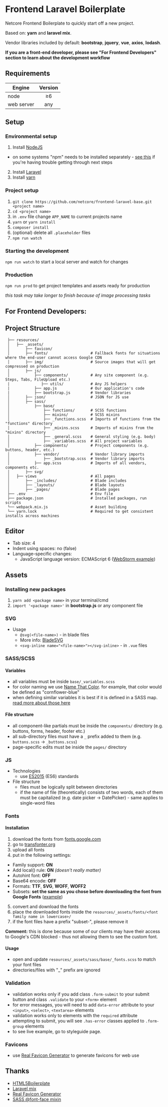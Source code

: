# Frontend Laravel Boilerplate
Netcore Frontend Boilerplate to quickly start off a new project.

Based on: **yarn** and **laravel mix**.

Vendor libraries included by default: **bootstrap**, **jquery**, **vue**, **axios**, **lodash**.

**If you are a front-end developer, please see "For Frontend Developers" section to learn about the development workflow**

## Requirements
| Engine        | Version       |
| ------------- |:-------------:|
| node          | ≥6            |
| web server    | any           |

## Setup
### Environmental setup
1. Install [NodeJS](https://nodejs.org/en/)
  * on some systems "npm" needs to be installed separately - [see this](https://docs.npmjs.com/getting-started/installing-node) if you're having trouble getting through next steps
2. Install [Laravel](https://laravel.com/docs/5.6/installation)
3. Install [yarn](https://yarnpkg.com/en/docs/install)

### Project setup
1. `git clone https://github.com/netcore/frontend-laravel-base.git <project name>`
2. `cd <project name>`
3. in `.env` file change `APP_NAME` to current projects name
4. `yarn` or `yarn install`
5. `composer install`
6. (optional) delete all `.placeholder` files
7. `npm run watch`

### Starting the development
`npm run watch` to start a local server and watch for changes

### Production
`npm run prod` to get project templates and assets ready for production

_this task may take longer to finish because of image processing tasks_

## For Frontend Developers:

## Project Structure
```
 ├── resources/
 │   ├── _assets/
 │       ├── favicon/
 │       ├── fonts/                   # Fallback fonts for situations where the end-user cannot access Google CDN
 │       ├── img/                     # Source images that will get compressed on production
 │       ├── js/
 │           ├── components/          # Any site component (e.g. Steps, Tabs, FileUpload etc.)
 |              ├── utils/            # Any JS helpers
 |           ├── app.js               # Our application's code
 |           ├── bootstrap.js         # Vendor libraries
 │       ├── json/                    # JSON for JS use
 │       ├── sass/
 │           ├── base/
 │               ├── functions/       # SCSS functions
 │               ├── mixins/          # SCSS mixins
 │               ├── _functions.scss  # Imports of functions from the "functions" directory
 │               ├── _mixins.scss     # Imports of mixins from the "mixins" directory
 │               ├── _general.scss    # General styling (e.g. body)
 │               ├── _variables.scss  # All project variables
 │           ├── components/          # Project components (e.g. buttons, header, etc.)
 │           ├── vendor/              # Vendor library imports
 │               ├── _bootstrap.scss  # Vendor library imports
 │           ├── app.scss             # Imports of all vendors, components etc.
 │       ├── svg/
 │   ├── views                        # All pages
 │       ├── _includes/               # Blade includes
 │       ├── _layouts/                # Blade layouts
 │       ├── _pages/                  # Blade pages
 ├── .env                             # Env file
 ├── package.json                     # Installed packages, run scripts
 └── webpack.mix.js                   # Asset building
 └── yarn.lock                        # Required to get consistent installs across machines
```

## Editor
* Tab size: 4
* Indent using spaces: no (false)
* Language-specific changes:
  * JavaScript language version: ECMAScript 6 ([WebStorm example](https://i.imgur.com/rB1DYqi.png))

## Assets
### Installing new packages
1. `yarn add <package name>` in your terminal/cmd
2. `import '<package name>'` in **bootstrap.js** or any component file

### SVG
* Usage
  * `@svg(<file-name>)` - in blade files
   * More info: [BladeSVG](https://github.com/adamwathan/blade-svg)
  * `<svg-inline name="<file-name>"></svg-inline>` - in `.vue` files

### SASS/SCSS
#### Variables
* all variables must be inside `base/_variables.scss`
* for color naming we use [Name That Color](http://chir.ag/projects/name-that-color/#6195ED). for example, that color would be defined as "cornflower-blue"
* when defining similar variables it is best if it is defined in a SASS map. [read more about those here](https://webdesign.tutsplus.com/tutorials/an-introduction-to-sass-maps-usage-and-examples--cms-22184)

#### File structure
* all component-like partials must be inside the `components/` directory (e.g. buttons, forms, header, footer etc.)
* all sub-directory files must have a `_` prefix added to them (e.g. `buttons.scss` -> `_buttons.scss`)
* page-specific edits must be inside the `pages/` directory

### JS
* Technologies
  * use [ES2015](https://babeljs.io/learn-es2015/) (ES6) standards
* File structure
  * files must be logically split between directories
  * if the name of file (theoretically) consists of two words, each of them must be capitalized (e.g. date picker -> DatePicker) - same applies to single-word files

### Fonts
#### Installation
1. download the fonts from [fonts.google.com](https://fonts.google.com/)
2. go to [transfonter.org](https://transfonter.org/)
3. upload all fonts
4. put in the following settings:
  * Family support: **ON**
  * Add local() rule: **ON** _(doesn't really matter)_
  * Autohint font: **OFF**
  * Base64 encode: **OFF**
  * Formats: **TTF**, **SVG**, **WOFF**, **WOFF2**
  * Subsets: **set the same as you chose before downloading the font from Google Fonts** ([example](https://i.imgur.com/2lIfhif.png))
5. convert and download the fonts
6. place the downloaded fonts inside the `resources/_assets/fonts/<font family name in lowercase>/`
7. if the font files have a prefix "subset-", please remove it

**Comment:** this is done because some of our clients may have their access to Google's CDN blocked - thus not allowing them to see the custom font.

#### Usage
* open and update `resources/_assets/sass/base/_fonts.scss` to match your font files
* directories/files with "\_" prefix are ignored

### Validation
 * validation works only if you add class `.form-submit` to your submit button and class `.validate` to your `<form>` element
 * for error messages, you will need to add `data-error` attribute to your `<input>`, `<select>`, `<textarea>` elements
 * validation works only to elements with the `required` attribute
 * attempting to submit, you will see `.has-error` classes applied to `.form-group` elements
 * to see live example, go to styleguide page.

### Favicons
* use [Real Favicon Generator](https://realfavicongenerator.net/) to generate favicons for web use

## Thanks
* [HTML5Boilerplate](https://html5boilerplate.com/)
* [Laravel mix](https://laravel.com/docs/5.6/mix)
* [Real Favicon Generator](https://realfavicongenerator.net/)
* [SASS @font-face mixin](https://gist.github.com/jonathantneal/d0460e5c2d5d7f9bc5e6)
